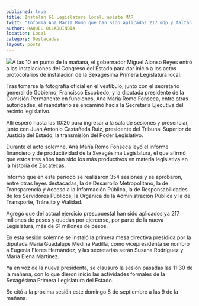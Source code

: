 ```yaml
---
published: true
title: Instalan 61 Legislatura local; asiste MAR
twitt: "Informa Ana María Romo que han sido aplicados 217 mdp y faltan por ejercerse, por parte de la nueva administración del Poder Legislativo, 61 mdp"
author: RAQUEL OLLAQUINDIA
location: Local
category: Destacadas
layout: posts
---
```


![](/_posts/2013/09/07/congresozac1.jpg)A las 10 en punto de la mañana, el gobernador Miguel Alonso Reyes entró a las instalaciones del Congreso del Estado para dar inicio a los actos protocolarios de instalación de la Sexagésima Primera Legislatura local.

Tras tomarse la fotografía oficial en el vestíbulo, junto con el secretario general de Gobierno, Francisco Escobedo, y la diputada presidente de la Comisión Permanente en funciones, Ana María Romo Fonseca, entre otras autoridades, el mandatario se encaminó hacia la Secretaría Ejecutiva del recinto legislativo.

Allí esperó hasta las 10:20 para ingresar a la sala de sesiones y presenciar, junto con Juan Antonio Castañeda Ruiz, presidente del Tribunal Superior de Justicia del Estado, la transmisión del Poder Legislativo.

Durante el acto solemne, Ana María Romo Fonseca leyó el informe financiero y de productividad de la Sexagésima Legislatura, el que afirmó que estos tres años han sido los más productivos en materia legislativa en la historia de Zacatecas.

Informó que en este periodo se realizaron 354 sesiones y se aprobaron, entre otras leyes destacadas, la de Desarrollo Metropolitano, la de Transparencia y Acceso a la Información Pública, la de Responsabilidades de los Servidores Públicos, la Orgánica de la Administración Pública y la de Transporte, Tránsito y Vialidad.

Agregó que del actual ejercicio presupuestal han sido aplicados ya 217 millones de pesos y quedan por ejercerse, por parte de la nueva Legislatura, más de 61 millones de pesos.

En esta sesión solemne se instaló la primera mesa directiva presidida por la diputada María Guadalupe Medina Padilla, como vicepresidenta se nombró a Eugenia Flores Hernández, y las secretarias serán Susana Rodríguez y María Elena Martínez.

Ya en voz de la nueva presidenta, se clausuró la sesión pasadas las 11:30 de la mañana, con lo que dieron inicio las actividades formales de la Sexagésima Primera Legislatura del Estado.

Se citó a la próxima sesión este domingo 8 de septiembre a las 9 de la mañana.
